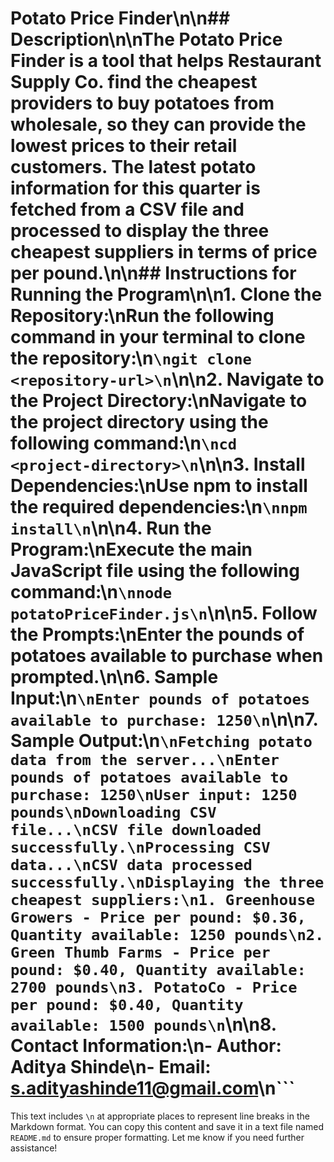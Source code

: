 # Potato Price Finder\n\n## Description\n\nThe Potato Price Finder is a tool that helps Restaurant Supply Co. find the cheapest providers to buy potatoes from wholesale, so they can provide the lowest prices to their retail customers. The latest potato information for this quarter is fetched from a CSV file and processed to display the three cheapest suppliers in terms of price per pound.\n\n## Instructions for Running the Program\n\n1. **Clone the Repository:**\nRun the following command in your terminal to clone the repository:\n```\ngit clone <repository-url>\n```\n\n2. **Navigate to the Project Directory:**\nNavigate to the project directory using the following command:\n```\ncd <project-directory>\n```\n\n3. **Install Dependencies:**\nUse npm to install the required dependencies:\n```\nnpm install\n```\n\n4. **Run the Program:**\nExecute the main JavaScript file using the following command:\n```\nnode potatoPriceFinder.js\n```\n\n5. **Follow the Prompts:**\nEnter the pounds of potatoes available to purchase when prompted.\n\n6. **Sample Input:**\n```\nEnter pounds of potatoes available to purchase: 1250\n```\n\n7. **Sample Output:**\n```\nFetching potato data from the server...\nEnter pounds of potatoes available to purchase: 1250\nUser input: 1250 pounds\nDownloading CSV file...\nCSV file downloaded successfully.\nProcessing CSV data...\nCSV data processed successfully.\nDisplaying the three cheapest suppliers:\n1. Greenhouse Growers - Price per pound: $0.36, Quantity available: 1250 pounds\n2. Green Thumb Farms - Price per pound: $0.40, Quantity available: 2700 pounds\n3. PotatoCo - Price per pound: $0.40, Quantity available: 1500 pounds\n```\n\n8. **Contact Information:**\n- Author: Aditya Shinde\n- Email: s.adityashinde11@gmail.com\n```

This text includes `\n` at appropriate places to represent line breaks in the Markdown format. You can copy this content and save it in a text file named `README.md` to ensure proper formatting. Let me know if you need further assistance!
